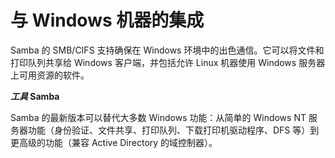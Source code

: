 # 与 Windows 机器的集成

Samba 的 SMB/CIFS 支持确保在 Windows 环境中的出色通信。它可以将文件和打印队列共享给 Windows 客户端，并包括允许 Linux 机器使用 Windows 服务器上可用资源的软件。

**_工具_ Samba**

Samba 的最新版本可以替代大多数 Windows 功能：从简单的 Windows NT 服务器功能（身份验证、文件共享、打印队列、下载打印机驱动程序、DFS 等）到更高级的功能（兼容 Active Directory 的域控制器）。